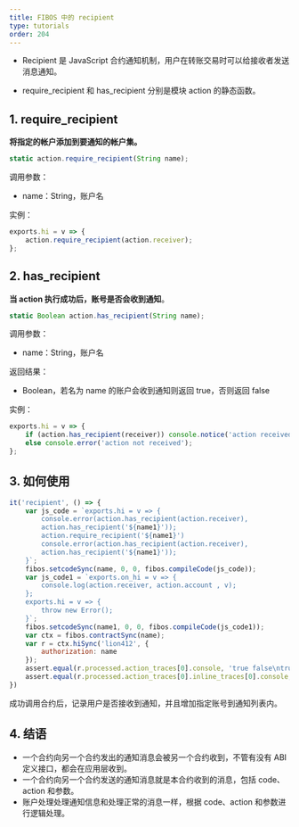 ```yaml
---
title: FIBOS 中的 recipient
type: tutorials
order: 204
---
```


* Recipient 是 JavaScript 合约通知机制，用户在转账交易时可以给接收者发送消息通知。

* require_recipient 和 has_recipient 分别是模块 action 的静态函数。

## 1. require_recipient

**将指定的帐户添加到要通知的帐户集。**

```javascript
static action.require_recipient(String name);
```

调用参数：

* name：String，账户名

实例：

```javascript
exports.hi = v => {
    action.require_recipient(action.receiver);
};
```

## 2. has_recipient

**当 action 执行成功后，账号是否会收到通知**。

```javascript
static Boolean action.has_recipient(String name);
```

调用参数：

* name：String，账户名

返回结果：

* Boolean，若名为 name 的账户会收到通知则返回 true，否则返回 false

实例：

```javascript
exports.hi = v => {
    if (action.has_recipient(receiver)) console.notice('action received')
    else console.error('action not received');
};
```

## 3. 如何使用

```javascript
it('recipient', () => {
    var js_code = `exports.hi = v => {
        console.error(action.has_recipient(action.receiver),   
        action.has_recipient('${name1}'));
        action.require_recipient('${name1}')
        console.error(action.has_recipient(action.receiver),
        action.has_recipient('${name1}'));
    }`;
    fibos.setcodeSync(name, 0, 0, fibos.compileCode(js_code));
    var js_code1 = `exports.on_hi = v => {
        console.log(action.receiver, action.account , v);
    };
    exports.hi = v => {
        throw new Error();
    }`;
    fibos.setcodeSync(name1, 0, 0, fibos.compileCode(js_code1));
    var ctx = fibos.contractSync(name);
    var r = ctx.hiSync('lion412', {
        authorization: name
    });
    assert.equal(r.processed.action_traces[0].console, 'true false\ntrue true\n');
    assert.equal(r.processed.action_traces[0].inline_traces[0].console, `${name1} ${name} lion412\n`);
})
```

成功调用合约后，记录用户是否接收到通知，并且增加指定账号到通知列表内。

## 4. 结语

* 一个合约向另一个合约发出的通知消息会被另一个合约收到，不管有没有 ABI 定义接口，都会在应用层收到。
* 一个合约向另一个合约发送的通知消息就是本合约收到的消息，包括 code、action 和参数。
* 账户处理处理通知信息和处理正常的消息一样，根据 code、action 和参数进行逻辑处理。